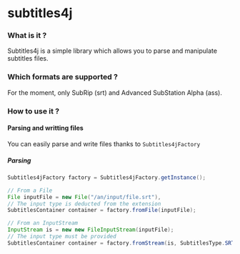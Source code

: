 # subtitles4j

### What is it ?
Subtitles4j is a simple library which allows you to parse and manipulate subtitles files. 

### Which formats are supported ?
For the moment, only SubRip (srt) and Advanced SubStation Alpha (ass).

### How to use it ?

#### Parsing and writting files
You can easily parse and write files thanks to `Subtitles4jFactory`

##### Parsing
```java
Subtitles4jFactory factory = Subtitles4jFactory.getInstance();

// From a File
File inputFile = new File("/an/input/file.srt"),
// The input type is deducted from the extension
SubtitlesContainer container = factory.fromFile(inputFile);

// From an InputStream
InputStream is = new new FileInputStream(inputFile);
// The input type must be provided
SubtitlesContainer container = factory.fromStream(is, SubtitlesType.SRT);
```
